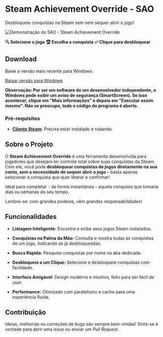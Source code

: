 # Steam Achievement Override - SAO

Desbloqueie conquistas na Steam sem nem sequer abrir o jogo!

<!-- Substitua este placeholder pela URL da sua imagem ou GIF de demonstração -->
![Demonstração do SAO - Steam Achievement Override](https://i.postimg.cc/Wb4Bj52M/68747470733a2f2f73352e657a6769662e636f6d2f746d702f657a6769662d35623333393632616530356337382e676966.gif)

**🔍 Selecione o jogo**
**🏆 Escolha a conquista**
**✅ Clique para desbloquear**


## Download

Baixe a versão mais recente para Windows:

[Baixar versão para Windows](https://github.com/nakomaNS/SteamAchievementOverride/releases/download/2.0/SteamAchievementOverride.zip)

**Observação: Por ser um software de um desenvolvedor independente, o Windows pode exibir um aviso de segurança (SmartScreen). Se isso acontecer, clique em "Mais informações" e depois em "Executar assim mesmo". Não se preocupe, todo o código do programa é aberto.**

### Pré-requisitos

* **[Cliente Steam](https://store.steampowered.com/about/)**: Precisa estar instalado e rodando.

## Sobre o Projeto

O **Steam Achievement Override** é uma ferramenta desenvolvida para jogadores que desejam ter controle total sobre suas conquistas da Steam. Com ele, você pode **desbloquear conquistas de jogos diretamente na sua conta, sem a necessidade de sequer abrir o jogo** – basta apenas selecionar a conquista que quer liberar e confirmar!

Ideal para completar - de forma instantânea - aquela conquista que tomaria dias ou semanas do seu tempo.

Lembre-se: com grandes poderes, vêm grandes responsabilidades!

## Funcionalidades

* **Listagem Inteligente:** Encontra e exibe seus jogos Steam instalados.

* **Conquistas na Palma da Mão:** Consulta e mostra todas as conquistas de um jogo, indicando as já desbloqueadas.

* **Busca Rápida:** Pesquise conquistas por nome na aba dedicada.

* **Desbloqueio a um Clique:** Selecione e desbloqueie conquistas com facilidade.

* **Interface Amigável:** Design moderno e intuitivo, feito para ser fácil de usar.

* **Performance:** Otimizado com paralelismo e cache para uma experiência fluida.

## Contribuição

Ideias, melhorias ou correções de bugs são sempre bem-vindas! Sinta-se à vontade para abrir uma *issue* ou enviar um *Pull Request*.
